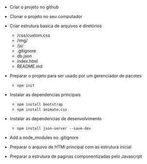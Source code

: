 - Criar o projeto no github
- Clonar o projeto no seu computador
- Criar estrutura basica de arquivos e diretórios
    - /css/custom.css
    - /img/
    - /js/
    - .gitignore
    - db.json
    - index.html
    - README.md

- Preparar o projeto para ser usado por um gerenciador de pacotes
    - `npm init` 

- Instalar as dependencias principais
    - `npm install bootstrap`
    - `npm install animate.css`

- Instalar as dependencias de desenvolvimento
    - `npm install json-server --save-dev`

- Add a node_modules no .gitignore

- Preparar o arquivo de HTMl principal com as estrutura inicial

- Preparar a estrutura de paginas componentizadas pelo Javascript